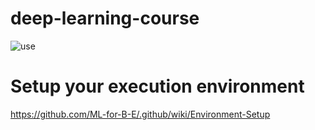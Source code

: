 # deep-learning-course

![use](https://img.shields.io/badge/use-Summer%20Camp-green) 


# Setup your execution environment
https://github.com/ML-for-B-E/.github/wiki/Environment-Setup
